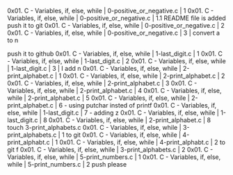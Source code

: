 0x01. C - Variables, if, else, while | 0-positive_or_negative.c | 1
0x01. C - Variables, if, else, while | 0-positive_or_negative.c | 1.1 README file is added
push it to git
0x01. C - Variables, if, else, while | 0-positive_or_negative.c | 2
0x01. C - Variables, if, else, while | 0-positive_or_negative.c | 3 | convert a to n

push it to github
0x01. C - Variables, if, else, while | 1-last_digit.c | 1
0x01. C - Variables, if, else, while | 1-last_digit.c | 2
0x01. C - Variables, if, else, while | 1-last_digit.c | 3 | I add n
0x01. C - Variables, if, else, while | 2-print_alphabet.c | 1
0x01. C - Variables, if, else, while | 2-print_alphabet.c | 2
0x01. C - Variables, if, else, while | 2-print_alphabet.c | 3
0x01. C - Variables, if, else, while | 2-print_alphabet.c | 4
0x01. C - Variables, if, else, while | 2-print_alphabet.c | 5
0x01. C - Variables, if, else, while | 2-print_alphabet.c | 6 - using putchar insted of printf
0x01. C - Variables, if, else, while | 1-last_digit.c | 7 - adding z
0x01. C - Variables, if, else, while | 1-last_digit.c | 8
0x01. C - Variables, if, else, while | 2-print_alphabet.c | 8
touch 3-print_alphabets.c
0x01. C - Variables, if, else, while | 3-print_alphabets.c | 1
to git
0x01. C - Variables, if, else, while | 4-print_alphabt.c | 1
0x01. C - Variables, if, else, while | 4-print_alphabt.c | 2
to git
f
0x01. C - Variables, if, else, while | 3-print_alphabets.c | 2
0x01. C - Variables, if, else, while | 5-print_numbers.c | 1
0x01. C - Variables, if, else, while | 5-print_numbers.c | 2
push please
